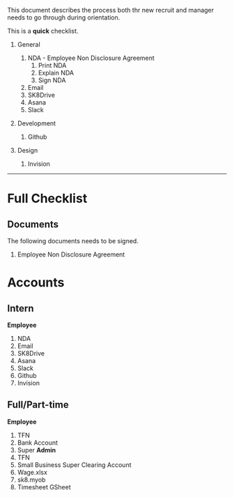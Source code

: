 This document describes the process both thr new recruit and manager needs to go through during orientation.

This is a **quick** checklist.

1. General
    1. NDA - Employee Non Disclosure Agreement
        1. Print NDA
        1. Explain NDA
        1. Sign NDA
    1. Email
    1. SK8Drive
    1. Asana
    1. Slack
    
1. Development
    1. Github
    
1. Design
    1. Invision

---

# Full Checklist

## Documents

The following documents needs to be signed.

1. Employee Non Disclosure Agreement

# Accounts

## Intern

**Employee**
1. NDA
1. Email
1. SK8Drive
1. Asana
1. Slack
1. Github
1. Invision

## Full/Part-time

**Employee**
1. TFN
1. Bank Account
1. Super
**Admin**
1. TFN
1. Small Business Super Clearing Account
1. Wage.xlsx
1. sk8.myob
1. Timesheet GSheet